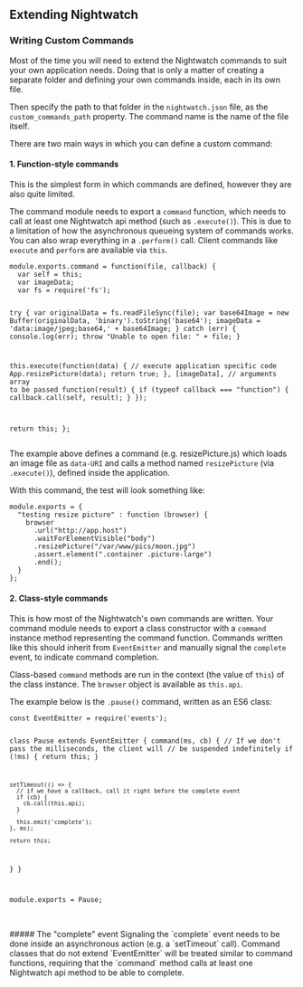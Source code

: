## Extending Nightwatch

### Writing Custom Commands

Most of the time you will need to extend the Nightwatch commands to suit your own application needs. Doing that is only a matter of creating a separate folder and defining your own commands inside, each in its own file.

Then specify the path to that folder in the `nightwatch.json` file, as the `custom_commands_path` property. The command name is the name of the file itself.

There are two main ways in which you can define a custom command:

#### 1. Function-style commands
This is the simplest form in which commands are defined, however they are also quite limited.

The command module needs to export a `command` function, which needs to call at least one Nightwatch api method (such as `.execute()`). This is due to a limitation of how the asynchronous queueing system of commands works. You can also wrap everything in a `.perform()` call. Client commands like `execute` and `perform` are available via `this`.

<div class="sample-test">
<pre class="language-javascript line-numbers" data-language="javascript"><code class="language-javascript">module.exports.command = function(file, callback) {
  var self = this;
  var imageData;
  var fs = require('fs');

  try {
    var originalData = fs.readFileSync(file);
    var base64Image = new Buffer(originalData, 'binary').toString('base64');
    imageData = 'data:image/jpeg;base64,' + base64Image;
  } catch (err) {
    console.log(err);
    throw "Unable to open file: " + file;
  }

  this.execute(function(data) {
    // execute application specific code
    App.resizePicture(data);
    return true;
  },
  [imageData], // arguments array to be passed
  function(result) {
    if (typeof callback === "function") {
      callback.call(self, result);
    }
  });

  return this;
};
</code>
</pre>
</div>

The example above defines a command (e.g. resizePicture.js) which loads an image file as `data-URI` and calls a method named `resizePicture` (via `.execute()`), defined inside the application.

With this command, the test will look something like:

<div class="sample-test">
<pre class="line-numbers" data-language="javascript"><code class="language-javascript">module.exports = {
  "testing resize picture" : function (browser) {
    browser
      .url("http://app.host")
      .waitForElementVisible("body")
      .resizePicture("/var/www/pics/moon.jpg")
      .assert.element(".container .picture-large")
      .end();
  }
};</code></pre>
</div>

#### 2. Class-style commands
This is how most of the Nightwatch's own commands are written. Your command module needs to export a class constructor with a `command` instance method representing the command function. Commands written like this should inherit from `EventEmitter` and manually signal the `complete` event, to indicate command completion.

Class-based `command` methods are run in the context (the value of `this`) of the class instance. The `browser` object is available as `this.api`.

The example below is the `.pause()` command, written as an ES6 class:

<div class="sample-test">
<pre data-language="javascript"><code class="language-javascript">const EventEmitter = require('events');

class Pause extends EventEmitter {
  command(ms, cb) {
    // If we don't pass the milliseconds, the client will
    // be suspended indefinitely
    if (!ms) {
      return this;
    }

    setTimeout(() => {
      // if we have a callback, call it right before the complete event
      if (cb) {
        cb.call(this.api);
      }

      this.emit('complete');
    }, ms);

    return this;
  }
}

module.exports = Pause;</code></pre>
</div>

<br>
##### The "complete" event
Signaling the `complete` event needs to be done inside an asynchronous action (e.g. a `setTimeout` call). Command classes that do not extend `EventEmitter` will be treated similar to command functions, requiring that the `command` method calls at least one Nightwatch api method to be able to complete.
